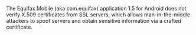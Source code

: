 The Equifax Mobile (aka com.equifax) application 1.5 for Android does not verify X.509 certificates from SSL servers, which allows man-in-the-middle attackers to spoof servers and obtain sensitive information via a crafted certificate.